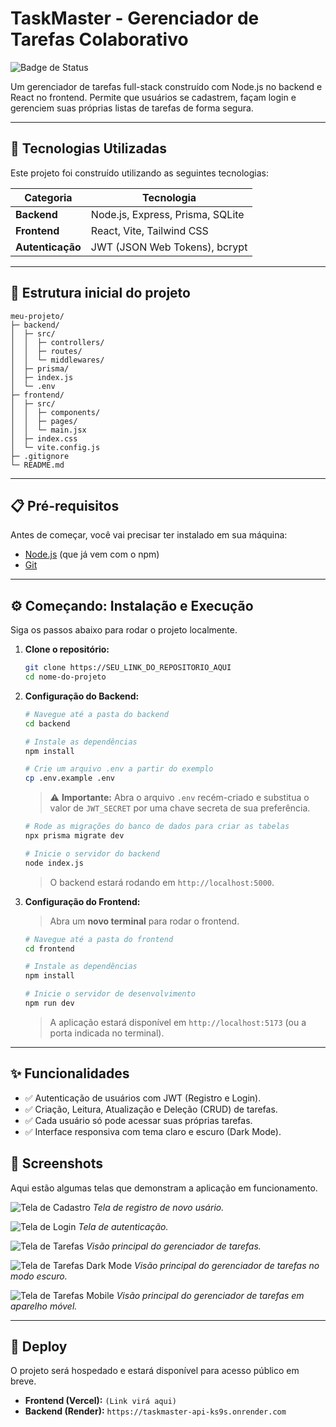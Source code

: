 # TaskMaster - Gerenciador de Tarefas Colaborativo

![Badge de Status](https://img.shields.io/badge/status-em%20desenvolvimento-yellow)

Um gerenciador de tarefas full-stack construído com Node.js no backend e React no frontend. Permite que usuários se cadastrem, façam login e gerenciem suas próprias listas de tarefas de forma segura.

---

## 🚀 Tecnologias Utilizadas

Este projeto foi construído utilizando as seguintes tecnologias:

| Categoria | Tecnologia |
|-----------|------------|
| **Backend** | Node.js, Express, Prisma, SQLite |
| **Frontend**| React, Vite, Tailwind CSS |
| **Autenticação** | JWT (JSON Web Tokens), bcrypt |

---


## 📂 Estrutura inicial do projeto

```
meu-projeto/
├─ backend/
│  ├─ src/
│  │  ├─ controllers/
│  │  ├─ routes/
│  │  └─ middlewares/
│  ├─ prisma/
│  ├─ index.js
│  └─ .env
├─ frontend/
│  ├─ src/
│  │  ├─ components/
│  │  ├─ pages/
│  │  └─ main.jsx
│  ├─ index.css
│  └─ vite.config.js
├─ .gitignore
└─ README.md
```
---

## 📋 Pré-requisitos

Antes de começar, você vai precisar ter instalado em sua máquina:
* [Node.js](https://nodejs.org/en/) (que já vem com o npm)
* [Git](https://git-scm.com/)

---

## ⚙️ Começando: Instalação e Execução

Siga os passos abaixo para rodar o projeto localmente.

1.  **Clone o repositório:**
    ```bash
    git clone https://SEU_LINK_DO_REPOSITORIO_AQUI
    cd nome-do-projeto
    ```

2.  **Configuração do Backend:**
    ```bash
    # Navegue até a pasta do backend
    cd backend

    # Instale as dependências
    npm install

    # Crie um arquivo .env a partir do exemplo
    cp .env.example .env
    ```
    > ⚠️ **Importante:** Abra o arquivo `.env` recém-criado e substitua o valor de `JWT_SECRET` por uma chave secreta de sua preferência.

    ```bash
    # Rode as migrações do banco de dados para criar as tabelas
    npx prisma migrate dev

    # Inicie o servidor do backend
    node index.js
    ```
    > O backend estará rodando em `http://localhost:5000`.

3.  **Configuração do Frontend:**
    > Abra um **novo terminal** para rodar o frontend.
    ```bash
    # Navegue até a pasta do frontend
    cd frontend

    # Instale as dependências
    npm install

    # Inicie o servidor de desenvolvimento
    npm run dev
    ```
    > A aplicação estará disponível em `http://localhost:5173` (ou a porta indicada no terminal).

---

## ✨ Funcionalidades

* ✅ Autenticação de usuários com JWT (Registro e Login).
* ✅ Criação, Leitura, Atualização e Deleção (CRUD) de tarefas.
* ✅ Cada usuário só pode acessar suas próprias tarefas.
* ✅ Interface responsiva com tema claro e escuro (Dark Mode).


## 📸 Screenshots

Aqui estão algumas telas que demonstram a aplicação em funcionamento.

![Tela de Cadastro](https://github.com/user-attachments/assets/b4b21f8b-9476-43d8-946e-62380d96ab77)
*Tela de registro de novo usário.*

![Tela de Login](https://github.com/user-attachments/assets/4bc3a9b9-4f5f-4feb-a839-a52d96f139ee)
*Tela de autenticação.*

![Tela de Tarefas](https://github.com/user-attachments/assets/fc5210ec-f29a-43b1-b552-bf02c3d0a641)
*Visão principal do gerenciador de tarefas.*

![Tela de Tarefas Dark Mode](https://github.com/user-attachments/assets/ab3a46ad-1d8b-459e-9a96-745779235172)
*Visão principal do gerenciador de tarefas no modo escuro.*

![Tela de Tarefas Mobile](https://github.com/user-attachments/assets/10050b7a-ee31-4610-a21a-70e1b81624f6)
*Visão principal do gerenciador de tarefas em aparelho móvel.*

---

## 🔗 Deploy

O projeto será hospedado e estará disponível para acesso público em breve.

* **Frontend (Vercel):** `(Link virá aqui)`
* **Backend (Render):** `https://taskmaster-api-ks9s.onrender.com`